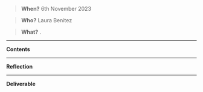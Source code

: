 

> **When?** 6th November 2023

> **Who?** Laura Benitez

> **What?** .
_________________________
**Contents**

______________________________
**Reflection**


__________________
**Deliverable**

